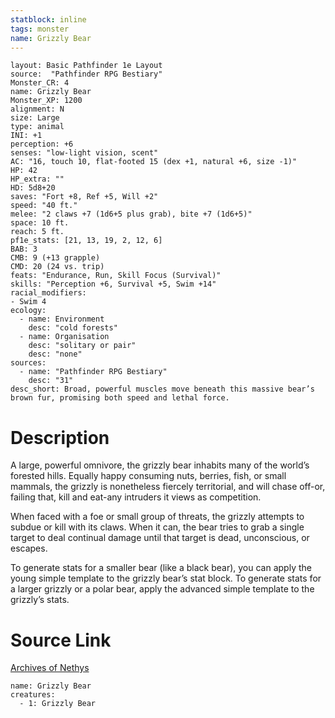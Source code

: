 ```yaml
---
statblock: inline
tags: monster
name: Grizzly Bear
---
```

```statblock
layout: Basic Pathfinder 1e Layout
source:  "Pathfinder RPG Bestiary"
Monster_CR: 4
name: Grizzly Bear
Monster_XP: 1200
alignment: N
size: Large
type: animal
INI: +1
perception: +6
senses: "low-light vision, scent"
AC: "16, touch 10, flat-footed 15 (dex +1, natural +6, size -1)"
HP: 42
HP_extra: ""
HD: 5d8+20
saves: "Fort +8, Ref +5, Will +2"
speed: "40 ft."
melee: "2 claws +7 (1d6+5 plus grab), bite +7 (1d6+5)"
space: 10 ft.
reach: 5 ft.
pf1e_stats: [21, 13, 19, 2, 12, 6]
BAB: 3
CMB: 9 (+13 grapple)
CMD: 20 (24 vs. trip)
feats: "Endurance, Run, Skill Focus (Survival)"
skills: "Perception +6, Survival +5, Swim +14"
racial_modifiers:
- Swim 4
ecology:
  - name: Environment
    desc: "cold forests"
  - name: Organisation
    desc: "solitary or pair"
    desc: "none"
sources:
  - name: "Pathfinder RPG Bestiary"
    desc: "31"
desc_short: Broad, powerful muscles move beneath this massive bear’s brown fur, promising both speed and lethal force.
```
# Description
A large, powerful omnivore, the grizzly bear inhabits many of the world’s forested hills. Equally happy consuming nuts, berries, fish, or small mammals, the grizzly is nonetheless fiercely territorial, and will chase off-or, failing that, kill and eat-any intruders it views as competition.

When faced with a foe or small group of threats, the grizzly attempts to subdue or kill with its claws. When it can, the bear tries to grab a single target to deal continual damage until that target is dead, unconscious, or escapes.

To generate stats for a smaller bear (like a black bear), you can apply the young simple template to the grizzly bear’s stat block. To generate stats for a larger grizzly or a polar bear, apply the advanced simple template to the grizzly’s stats.
# Source Link
[Archives of Nethys](https://aonprd.com/MonsterDisplay.aspx?ItemName=Grizzly%20Bear)
```encounter-table
name: Grizzly Bear
creatures:
  - 1: Grizzly Bear
```
